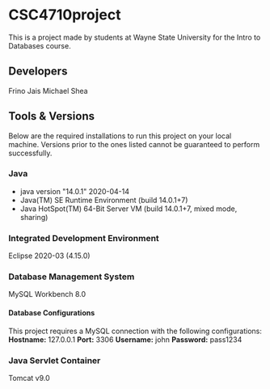 # CSC4710project

This is a project made by students at Wayne State University for the Intro to Databases course.

## Developers

Frino Jais
Michael Shea

## Tools & Versions

Below are the required installations to run this project on your local machine. 
Versions prior to the ones listed cannot be guaranteed to perform successfully.

### Java
- java version "14.0.1" 2020-04-14
- Java(TM) SE Runtime Environment (build 14.0.1+7)
- Java HotSpot(TM) 64-Bit Server VM (build 14.0.1+7, mixed mode, sharing)

### Integrated Development Environment
Eclipse 2020-03 (4.15.0)

### Database Management System
MySQL Workbench 8.0

#### Database Configurations
This project requires a MySQL connection with the following configurations:
<b>Hostname:</b> 127.0.0.1
<b>Port:</b> 3306
<b>Username:</b> john
<b>Password:</b> pass1234

### Java Servlet Container
Tomcat v9.0

